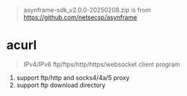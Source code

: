 > asynframe-sdk_v2.0.0-20250208.zip is from https://github.com/netsecsp/asynframe  

# acurl  
> IPv4/IPv6 ftp/ftps/http/https/websocket client program  

1. support ftp/http and socks4/4a/5 proxy  
2. support ftp download directory  
